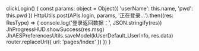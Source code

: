 <!-- 调用工具类发送示例 -->
  clickLogin() {
    const params: object = Object({ 'userName': this.name, 'pwd': this.pwd })
    HttpUtils.post(APIs.login, params, '正在登录...').then((res: ResType) => {
      console.log('登录返回数据：', JSON.stringify(res))
      JhProgressHUD.showSuccess(res.msg)
      JhAESPreferencesUtils.saveModel(kUserDefault_UserInfo, res.data)
      router.replaceUrl({ url: 'pages/Index' })
    })
  }